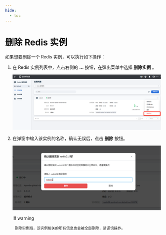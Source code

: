 ```yaml
---
hide:
  - toc
---
```


# 删除 Redis 实例

如果想要删除一个 Redis 实例，可以执行如下操作：

1. 在 Redis 实例列表中，点击右侧的 __...__  按钮，在弹出菜单中选择 __删除实例__ 。

    ![选择删除实例](../images/delete01.png)

2. 在弹窗中输入该实例的名称，确认无误后，点击 __删除__ 按钮。

    ![点击删除](../images/delete02.png)

    !!! warning

        删除实例后，该实例相关的所有信息也会被全部删除，请谨慎操作。
